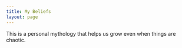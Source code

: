 ```yaml
---
title: My Beliefs
layout: page
---
```


This is a personal mythology that helps us grow even when things are chaotic.
